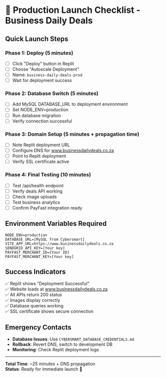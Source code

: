 # 🎯 Production Launch Checklist - Business Daily Deals

## Quick Launch Steps

### Phase 1: Deploy (5 minutes)
- [ ] Click "Deploy" button in Replit
- [ ] Choose "Autoscale Deployment"
- [ ] Name: `business-daily-deals-prod`
- [ ] Wait for deployment success

### Phase 2: Database Switch (5 minutes)  
- [ ] Add MySQL DATABASE_URL to deployment environment
- [ ] Set NODE_ENV=production
- [ ] Run database migration
- [ ] Verify connection successful

### Phase 3: Domain Setup (5 minutes + propagation time)
- [ ] Note Replit deployment URL
- [ ] Configure DNS for www.businessdailydeals.co.za
- [ ] Point to Replit deployment
- [ ] Verify SSL certificate active

### Phase 4: Final Testing (10 minutes)
- [ ] Test /api/health endpoint
- [ ] Verify deals API working
- [ ] Check image uploads
- [ ] Test business analytics
- [ ] Confirm PayFast integration ready

## Environment Variables Required
```
NODE_ENV=production
DATABASE_URL=[MySQL from Cybersmart]
VITE_APP_URL=https://www.businessdailydeals.co.za
SENDGRID_API_KEY=[Your key]
PAYFAST_MERCHANT_ID=[Your ID]
PAYFAST_MERCHANT_KEY=[Your key]
```

## Success Indicators
✅ Replit shows "Deployment Successful"  
✅ Website loads at www.businessdailydeals.co.za  
✅ All APIs return 200 status  
✅ Images display correctly  
✅ Database queries working  
✅ SSL certificate shows secure connection  

## Emergency Contacts
- **Database Issues**: Use `CYBERSMART_DATABASE_CREDENTIALS.md`
- **Rollback**: Revert DNS, switch to development DB
- **Monitoring**: Check Replit deployment logs

---
**Total Time**: ~25 minutes + DNS propagation  
**Status**: Ready for immediate launch 🚀